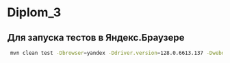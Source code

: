 # Diplom_3
## Для запуска тестов в Яндекс.Браузере
```bash
 mvn clean test -Dbrowser=yandex -Ddriver.version=128.0.6613.137 -Dwebdriver.yandex.bin=/Applications/Yandex.app/Contents/MacOS/Yandex
```
